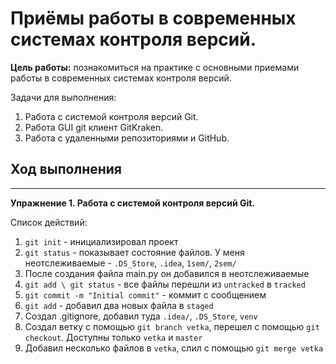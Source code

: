# Приёмы работы в современных системах контроля версий.
**Цель работы:** познакомиться на практике с основными приемами работы в современных системах контроля версий.

Задачи для выполнения:
1) Работа с системой контроля версий Git.
2) Работа GUI git клиент GitKraken.
3) Работа с удаленными репозиториями и GitHub.

## Ход выполнения
***
**Упражнение 1. Работа с системой контроля версий Git.**

Список действий:
1) `git init` - инициализировал проект
2) `git status` - показывает состояние файлов. У меня неотслеживаемые - `.DS_Store`, `.idea`, `1sem/`, `2sem/`
3) После создания файла main.py он добавился в неотслеживаемые
4) `git add \ git status` - все файлы перешли из `untracked` в `tracked`
5) `git commit -m "Initial commit"` - коммит с сообщением
6) `git add` - добавил два новых файла в `staged`
7) Создал .gitignore, добавил туда `.idea/`, `.DS_Store`, `venv`
8) Создал ветку с помощью `git branch vetka`, перешел с помощью `git checkout`. Доступны только `vetka` и `master`
9) Добавил несколько файлов в `vetka`, слил с помощью `git merge vetka`
